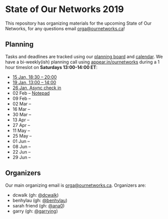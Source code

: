 # State of Our Networks 2019

This repository has organizing materials for the upcoming State of Our Networks, for any questions email orga@ournetworks.ca!

## Planning

Tasks and deadlines are tracked using our [planning board](https://github.com/ournetworks/2019/projects/1) and [calendar](https://calendar.google.com/calendar/ical/aers7atolh0uurlfmkoki9kikg%40group.calendar.google.com/public/basic.ics). We have a bi-weekly(ish) planning call using [appear.in/ournetworks](https://appear.in/ournetworks) during a 1 hour timeslot on **Saturdays 13:00-14:00 ET**:
- [15 Jan, 18:30 – 20:00](./notes/2019-01-15-planning-call.md)
- [19 Jan, 13:00 – 14:00](./notes/2019-01-19-planning-call.md)
- [26 Jan, Async check in](./notes/2019-01-26-planning-call.md)
- 02 Feb – [Notepad](https://hackmd.io/thUKLLPMQSan3mRo2d6bGA?edit)
- 09 Feb – 
- 02 Mar –
- 16 Mar –
- 30 Mar –
- 13 Apr –
- 27 Apr –
- 11 May –
- 25 May –
- 01 Jun –
- 08 Jun – 
- 22 Jun –
- 29 Jun –




## Organizers

Our main organizing email is orga@ournetworks.ca. Organizers are:

- dcwalk (gh: [@dcwalk](https://github.com/dcwalk))
- benhylau (gh: [@benhylau](https://github.com/benhylau))
- sarah friend (gh: [@ana0](https://github.com/ana0))
- garry (gh: [@garrying](https://github.com/garrying))

